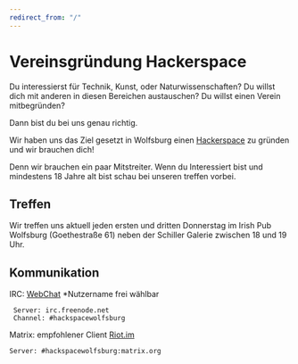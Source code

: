 ```yaml
---
redirect_from: "/"
---
```


# Vereinsgründung Hackerspace
   

Du interessierst für Technik, Kunst, oder Naturwissenschaften?
Du willst dich mit anderen in diesen Bereichen austauschen? 
Du willst einen Verein mitbegründen?

Dann bist du bei uns genau richtig.

Wir haben uns das Ziel gesetzt in Wolfsburg einen [Hackerspace](https://de.wikipedia.org/wiki/Hackerspace) zu gründen und wir brauchen dich!

Denn wir brauchen ein paar Mitstreiter.
Wenn du Interessiert bist und mindestens 18 Jahre alt bist schau bei unseren treffen vorbei.

## Treffen

Wir treffen uns aktuell jeden ersten und dritten Donnerstag im Irish Pub Wolfsburg (Goethestraße 61) neben der Schiller Galerie zwischen 18 und 19 Uhr.

## Kommunikation

IRC: [WebChat](https://kiwiirc.com/nextclient/irc.freenode.net/#hackspacewolfsburg) 
     *Nutzername frei wählbar
     
     Server: irc.freenode.net
     Channel: #hackspacewolfsburg

Matrix: empfohlener Client [Riot.im](https://about.riot.im)
        
	Server: #hackspacewolfsburg:matrix.org

